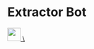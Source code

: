 # Extractor Bot

<a href="https://heroku.com/deploy?template=https://github.com/Rahulsinghcreator/extractxt">
     <img height="30px" src="https://img.shields.io/badge/Deploy%20To%20Heroku-blueviolet?style=for-the-badge&logo=heroku">
    \
  </a>
